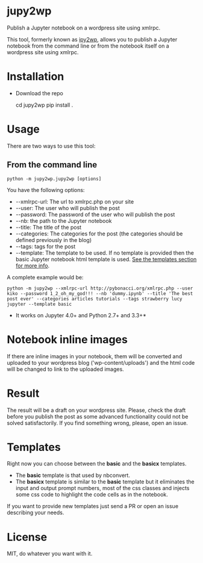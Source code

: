 jupy2wp
=======

Publish a Jupyter notebook on a wordpress site using xmlrpc.

This tool, formerly known as [ipy2wp](https://github.com/Pybonacci/ipy2wp), 
allows you to publish a Jupyter notebook from the command line or from the notebook 
itself on a wordpress site using xmlrpc.

Installation
============

* Download the repo

    cd jupy2wp
    pip install .

Usage
=====

There are two ways to use this tool:

From the command line
---------------------

    python -m jupy2wp.jupy2wp [options]

You have the following options:

* --xmlrpc-url: The url to xmlrpc.php on your site
* --user: The user who will publish the post
* --password: The password of the user who will publish the post
* --nb: the path to the Jupyter notebook
* --title: The title of the post
* --categories: The categories for the post (the categories should be defined previously in the blog)
* --tags: tags for the post
* --template: The template to be used. If no template is provided then the basic Jupyter notebook html template is used. [See the templates section for more info](https://github.com/Pybonacci/jupy2wp#templates).

A complete example would be:

    python -m jupy2wp --xmlrpc-url http://pybonacci.org/xmlrpc.php --user kiko --password 1_2_oh_my_god!!! --nb 'dummy.ipynb' --title 'The best post ever' --categories articles tutorials --tags strawberry lucy jupyter --template basic

* It works on Jupyter 4.0+  and Python 2.7+ and 3.3+*

Notebook inline images
======================

If there are inline images in your notebook, them will be converted and uploaded to your wordpress blog ('wp-content/uploads') and the html code will be changed to link to the uploaded images.

Result
======

The result will be a draft on your wordpress site. Please, check the draft before you publish the post as some advanced functionality could not be solved satisfactorily. If you find something wrong, please, open an issue.

Templates
=========

Right now you can choose between the **basic** and the **basicx** templates. 

* The **basic** template is that used by nbconvert.
* The **basicx** template is similar to the **basic** template but it eliminates the input and output prompt numbers, most of the css classes and injects some css code to highlight the code cells as in the notebook.

If you want to provide new templates just send a PR or open an issue describing your needs.

License
=======

MIT, do whatever you want with it.
